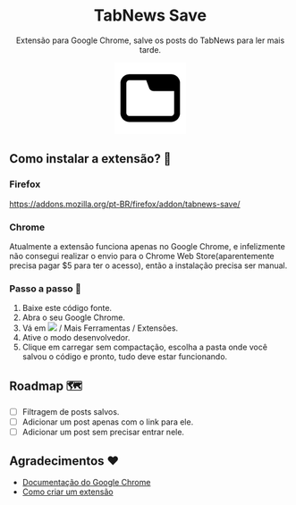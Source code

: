 <h1 align="center">TabNews Save</h1>

<p align="center">Extensão para Google Chrome, salve os posts do TabNews para ler mais tarde.</p>

<p align="center">
  <img src="src/assets/icons/icon128.png" />
</p>

## Como instalar a extensão? 🔨

### Firefox

https://addons.mozilla.org/pt-BR/firefox/addon/tabnews-save/

### Chrome

Atualmente a extensão funciona apenas no Google Chrome, e infelizmente não consegui realizar o envio para o Chrome Web Store(aparentemente precisa pagar $5 para ter o acesso), então a instalação precisa ser manual.

### Passo a passo 👟

1. Baixe este código fonte.
2. Abra o seu Google Chrome.
3. Vá em <img src="https://imgur.com/yKkBAZ7.png" /> / Mais Ferramentas / Extensões.
4. Ative o modo desenvolvedor.
5. Clique em carregar sem compactação, escolha a pasta onde você salvou o código e pronto, tudo deve estar funcionando.

## Roadmap 🗺️

* [ ] Filtragem de posts salvos.
* [ ] Adicionar um post apenas com o link para ele.
* [ ] Adicionar um post sem precisar entrar nele.

## Agradecimentos ❤️

- [Documentação do Google Chrome](https://developer.chrome.com/docs/extensions/mv3/getstarted/)
- [Como criar um extensão](https://www.youtube.com/watch?v=pdBtFnheeKE&t)
